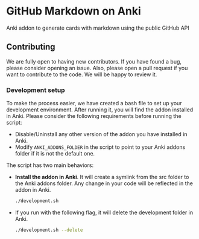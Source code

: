 # GitHub Markdown on Anki
Anki addon to generate cards with markdown using the public GitHub API

## Contributing

We are fully open to having new contributors. If you have found a bug, please consider opening an issue. Also, please open a pull request if you want to contribute to the code. We will be happy to review it.

### Development setup

To make the process easier, we have created a bash file to set up your development environment. After running it, you will find the addon installed in Anki. Please consider the following requirements before running the script:

- Disable/Uninstall any other version of the addon you have installed in Anki.
- Modify `ANKI_ADDONS_FOLDER` in the script to point to your Anki addons folder if it is not the default one.

The script has two main behaviors:

- **Install the addon in Anki**. It will create a symlink from the src folder to the Anki addons folder. Any change in your code will be reflected in the addon in Anki.

    ```bash
    ./development.sh
    ```

- If you run with the following flag, it will delete the development folder in Anki.

    ```bash
    ./development.sh --delete
    ```
